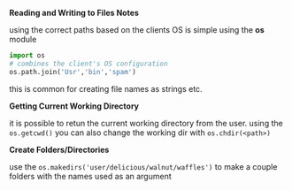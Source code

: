 **Reading and Writing to Files Notes**

using the correct paths based on the clients OS is simple using the **os** module 

```python
import os
# combines the client's OS configuration
os.path.join('Usr','bin','spam')
```
this is common for creating file names as strings etc.

**Getting Current Working Directory**

it is possible to retun the current working directory from the user. using the `os.getcwd()` you can also change the working dir with `os.chdir(<path>)`

**Create Folders/Directories**

use the `os.makedirs('user/delicious/walnut/waffles')` to make a couple folders with the names used as an argument 
